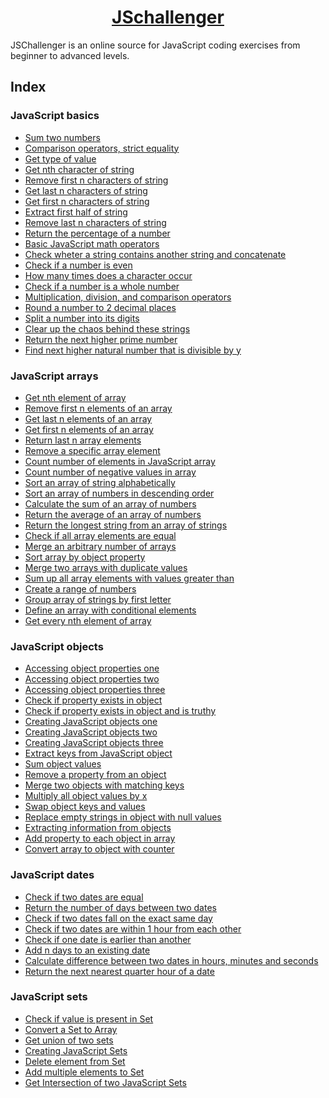 <h1 align="center"><a href="https://www.jschallenger.com">JSchallenger</a></h1>

JSChallenger is an online source for JavaScript coding exercises from beginner to advanced levels.

## Index

### JavaScript basics

- [Sum two numbers](Fundamentals/basics/challenge-01.js)
- [Comparison operators, strict equality]()
- [Get type of value]()
- [Get nth character of string]()
- [Remove first n characters of string]()
- [Get last n characters of string]()
- [Get first n characters of string]()
- [Extract first half of string]()
- [Remove last n characters of string]()
- [Return the percentage of a number]()
- [Basic JavaScript math operators]()
- [Check wheter a string contains another string and concatenate]()
- [Check if a number is even]()
- [How many times does a character occur]()
- [Check if a number is a whole number]()
- [Multiplication, division, and comparison operators]()
- [Round a number to 2 decimal places]()
- [Split a number into its digits]()
- [Clear up the chaos behind these strings]()
- [Return the next higher prime number]()
- [Find next higher natural number that is divisible by y]()

### JavaScript arrays

- [Get nth element of array]()
- [Remove first n elements of an array]()
- [Get last n elements of an array]()
- [Get first n elements of an array]()
- [Return last n array elements]()
- [Remove a specific array element]()
- [Count number of elements in JavaScript array]()
- [Count number of negative values in array]()
- [Sort an array of string alphabetically]()
- [Sort an array of numbers in descending order]()
- [Calculate the sum of an array of numbers]()
- [Return the average of an array of numbers]()
- [Return the longest string from an array of strings]()
- [Check if all array elements are equal]()
- [Merge an arbitrary number of arrays]()
- [Sort array by object property]()
- [Merge two arrays with duplicate values]()
- [Sum up all array elements with values greater than]()
- [Create a range of numbers]()
- [Group array of strings by first letter]()
- [Define an array with conditional elements]()
- [Get every nth element of array]()

### JavaScript objects

- [Accessing object properties one]()
- [Accessing object properties two]()
- [Accessing object properties three]()
- [Check if property exists in object]()
- [Check if property exists in object and is truthy]()
- [Creating JavaScript objects one]()
- [Creating JavaScript objects two]()
- [Creating JavaScript objects three]()
- [Extract keys from JavaScript object]()
- [Sum object values]()
- [Remove a property from an object]()
- [Merge two objects with matching keys]()
- [Multiply all object values by x]()
- [Swap object keys and values]()
- [Replace empty strings in object with null values]()
- [Extracting information from objects]()
- [Add property to each object in array]()
- [Convert array to object with counter]()

### JavaScript dates

- [Check if two dates are equal]()
- [Return the number of days between two dates]()
- [Check if two dates fall on the exact same day]()
- [Check if two dates are within 1 hour from each other]()
- [Check if one date is earlier than another]()
- [Add n days to an existing date]()
- [Calculate difference between two dates in hours, minutes and seconds]()
- [Return the next nearest quarter hour of a date]()

### JavaScript sets

- [Check if value is present in Set]()
- [Convert a Set to Array]()
- [Get union of two sets]()
- [Creating JavaScript Sets]()
- [Delete element from Set]()
- [Add multiple elements to Set]()
- [Get Intersection of two JavaScript Sets]()
